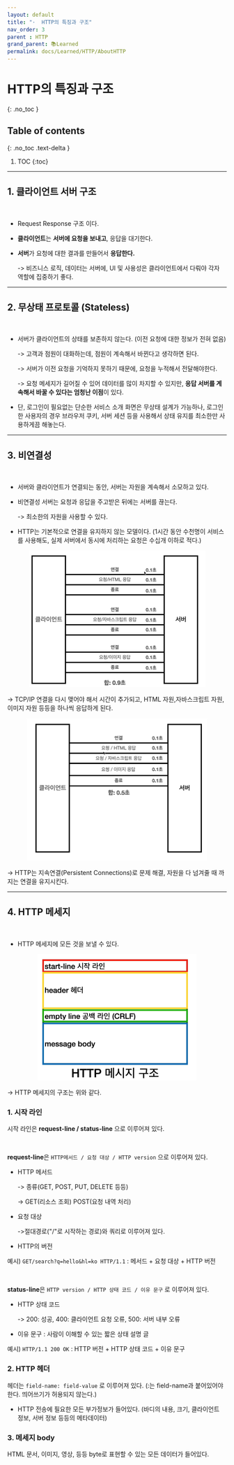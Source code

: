 ```yaml
---
layout: default
title: "·  HTTP의 특징과 구조"
nav_order: 3
parent : HTTP
grand_parent: 📚Learned
permalink: docs/Learned/HTTP/AboutHTTP
---
```


#  HTTP의 특징과 구조
{: .no_toc }

## Table of contents
{: .no_toc .text-delta }

1. TOC
{:toc}

---



## 1. 클라이언트 서버 구조

<br>

- Request Response 구조 이다.
- **클라이언트**는 **서버에 요청을 보내고**, 응답을 대기한다.
- **서버**가 요청에 대한 결과를 만들어서 **응답한다.**

  -> 비즈니스 로직, 데이터는 서버에, UI 및 사용성은 클라이언트에서 다뤄야 각자 역할에 집중하기 좋다.

---

## 2. 무상태 프로토콜 (Stateless)

<br>

- 서버가 클라이언트의 상태를 보존하지 않는다. (이전 요청에 대한 정보가 전혀 없음)

  -> 고객과 점원이 대화하는데, 점원이 계속해서 바뀐다고 생각하면 된다.

  -> 서버가 이전 요청을 기억하지 못하기 때문에, 요청을 누적해서 전달해야한다.

  -> 요청 메세지가 길어질 수 있어 데이터를 많이 차지할 수 있지만, **응답 서버를 계속해서 바꿀 수 있다는 엄청난 이점**이 있다.

- 단, 로그인이 필요없는 단순한 서비스 소개 화면은 무상태 설계가 가능하나, 로그인한 사용자의 경우 브라우저 쿠키, 서버 세션 등을 사용해서 상태 유지를 최소한만 사용하게끔 해놓는다.

---

## 3. 비연결성

<br>

- 서버와 클라이언트가 연결되는 동안, 서버는 자원을 계속해서 소모하고 있다.

- 비연결성 서버는 요청과 응답을 주고받은 뒤에는 서버를 끊는다.

  -> 최소한의 자원을 사용할 수 있다.

- HTTP는 기본적으로 연결을 유지하지 않는 모델이다. (1시간 동안 수천명이 서비스를 사용해도, 실제 서버에서 동시에 처리하는 요청은 수십개 이하로 적다.)

<p align="center">
  <img src="https://raw.githubusercontent.com/buinq/imageServer/main/img/image-20221026171125266.png" alt="image-20221026171125266" style="zoom:50%;" />
</p>


-> TCP/IP 연결을 다시 맺어야 해서 시간이 추가되고, HTML 자원,자바스크립트 자원, 이미지 자원 등등을 하나씩 응답하게 된다.


<p align="center">
  <img src="https://raw.githubusercontent.com/buinq/imageServer/main/img/image-20221026171142994.png" alt="image-20221026171142994" style="zoom:50%;" />
</p>


-> HTTP는 지속연결(Persistent Connections)로 문제 해결, 자원을 다 넘겨줄 때 까지는 연결을 유지시킨다.

---


## 4. HTTP 메세지

<br>

- HTTP 메세지에 모든 것을 보낼 수 있다.

<p align="center">
<img src="https://raw.githubusercontent.com/buinq/imageServer/main/img/image-20221026171437279.png" alt="image-20221026171437279" style="zoom:50%;" />
</p>

-> HTTP 메세지의 구조는 위와 같다.



### 1. 시작 라인

시작 라인은 **request-line / status-line** 으로 이루어져 있다.

<br>

**request-line**은 `HTTP메서드 / 요청 대상 / HTTP version` 으로 이루어져 있다.

- HTTP 메서드

  -> 종류(GET, POST, PUT, DELETE 등등)

  -> GET(리소스 조회) POST(요청 내역 처리)

- 요청 대상

  ->절대경로("/"로 시작하는 경로)와 쿼리로 이루어져 있다.

- HTTP의 버전

예시) `GET/search?q=hello&hl=ko HTTP/1.1` : 메서드 + 요청 대상 + HTTP 버전

<br>

**status-line**은 `HTTP version / HTTP 상태 코드 / 이유 문구` 로 이루어져 있다.

- HTTP 상태 코드

  -> 200: 성공, 400: 클라이언트 요청 오류, 500: 서버 내부 오류

- 이유 문구 : 사람이 이해할 수 있는 짧은 상태 설명 글

예시) `HTTP/1.1 200 OK` : HTTP 버전 + HTTP 상태 코드 + 이유 문구



### 2. HTTP 헤더

헤더는 `field-name: field-value` 로 이루어져 있다. (:는 field-name과 붙어있어야 한다. 띄어쓰기가 허용되지 않는다.)

- HTTP 전송에 필요한 모든 부가정보가 들어있다. (바디의 내용, 크기, 클라이언트 정보, 서버 정보 등등의 메타데이터)



### 3. 메세지 body

HTML 문서, 이미지, 영상, 등등 byte로 표현할 수 있는 모든 데이터가 들어있다.

